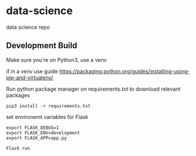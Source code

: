 # data-science
data science repo

## Development Build

Make sure you're on Python3, use a venv

if in a venv use guide
https://packaging.python.org/guides/installing-using-pip-and-virtualenv/

Run python package manager on requirements.txt to download relevant packages

`pip3 install -r requirements.txt`

set environemt variables for Flask

```
export FLASK_DEBUG=1
export FLASK_ENV=development
export FLASK_APP=app.py
```

```Flask run```